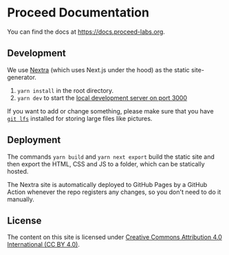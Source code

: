 # Proceed Documentation

You can find the docs at https://docs.proceed-labs.org.

## Development

We use [Nextra](https://nextra.site/) (which uses Next.js under the hood) as the static site-generator.

1. `yarn install` in the root directory.
2. `yarn dev` to start the [local development server on port 3000](http://localhost:3000)

If you want to add or change something, please make sure that you have [`git lfs`](https://git-lfs.github.com/) installed for storing large files like pictures.

## Deployment

The commands `yarn build` and `yarn next export` build the static site and then export the HTML, CSS and JS to a folder, which can be statically hosted.

The Nextra site is automatically deployed to GitHub Pages by a GitHub Action whenever the repo registers any changes, so you don't need to do it manually.

## License

The content on this site is licensed under [Creative Commons Attribution 4.0 International (CC BY 4.0)](https://creativecommons.org/licenses/by/4.0/).
